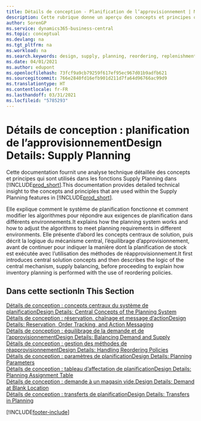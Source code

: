 ```yaml
---
title: Détails de conception - Planification de l’approvisionnement | Microsoft Docs
description: Cette rubrique donne un aperçu des concepts et principes qui sont utilisés avec les fonctionnalités de planification de l’approvisionnement dans Business Central.
author: SorenGP
ms.service: dynamics365-business-central
ms.topic: conceptual
ms.devlang: na
ms.tgt_pltfrm: na
ms.workload: na
ms.search.keywords: design, supply, planning, reordering, replenishment
ms.date: 04/01/2021
ms.author: edupont
ms.openlocfilehash: 73fcf9a9cb79259f617ef95ec967d01b9adfb621
ms.sourcegitcommit: 766e2840fd16efb901d211d7fa64d96766ac99d9
ms.translationtype: HT
ms.contentlocale: fr-FR
ms.lasthandoff: 03/31/2021
ms.locfileid: "5785293"
---
```

# <a name="design-details-supply-planning"></a><span data-ttu-id="fd712-103">Détails de conception : planification de l’approvisionnement</span><span class="sxs-lookup"><span data-stu-id="fd712-103">Design Details: Supply Planning</span></span>
<span data-ttu-id="fd712-104">Cette documentation fournit une analyse technique détaillée des concepts et principes qui sont utilisés dans les fonctions Supply Planning dans [!INCLUDE[prod_short](includes/prod_short.md)].</span><span class="sxs-lookup"><span data-stu-id="fd712-104">This documentation provides detailed technical insight to the concepts and principles that are used within the Supply Planning features in [!INCLUDE[prod_short](includes/prod_short.md)].</span></span>  

<span data-ttu-id="fd712-105">Elle explique comment le système de planification fonctionne et comment modifier les algorithmes pour répondre aux exigences de planification dans différents environnements.</span><span class="sxs-lookup"><span data-stu-id="fd712-105">It explains how the planning system works and how to adjust the algorithms to meet planning requirements in different environments.</span></span> <span data-ttu-id="fd712-106">Elle présente d’abord les concepts centraux de solution, puis décrit la logique du mécanisme central, l’équilibrage d’approvisionnement, avant de continuer pour indiquer la manière dont la planification de stock est exécutée avec l’utilisation des méthodes de réapprovisionnement.</span><span class="sxs-lookup"><span data-stu-id="fd712-106">It first introduces central solution concepts and then describes the logic of the central mechanism, supply balancing, before proceeding to explain how inventory planning is performed with the use of reordering policies.</span></span>  

## <a name="in-this-section"></a><span data-ttu-id="fd712-107">Dans cette section</span><span class="sxs-lookup"><span data-stu-id="fd712-107">In This Section</span></span>  
[<span data-ttu-id="fd712-108">Détails de conception : concepts centraux du système de planification</span><span class="sxs-lookup"><span data-stu-id="fd712-108">Design Details: Central Concepts of the Planning System</span></span>](design-details-central-concepts-of-the-planning-system.md)  
[<span data-ttu-id="fd712-109">Détails de conception : réservation, chaînage et message d’action</span><span class="sxs-lookup"><span data-stu-id="fd712-109">Design Details: Reservation, Order Tracking, and Action Messaging</span></span>](design-details-reservation-order-tracking-and-action-messaging.md)  
[<span data-ttu-id="fd712-110">Détails de conception : équilibrage de la demande et de l’approvisionnement</span><span class="sxs-lookup"><span data-stu-id="fd712-110">Design Details: Balancing Demand and Supply</span></span>](design-details-balancing-demand-and-supply.md)  
[<span data-ttu-id="fd712-111">Détails de conception : gestion des méthodes de réapprovisionnement</span><span class="sxs-lookup"><span data-stu-id="fd712-111">Design Details: Handling Reordering Policies</span></span>](design-details-handling-reordering-policies.md)  
[<span data-ttu-id="fd712-112">Détails de conception : paramètres de planification</span><span class="sxs-lookup"><span data-stu-id="fd712-112">Design Details: Planning Parameters</span></span>](design-details-planning-parameters.md)  
[<span data-ttu-id="fd712-113">Détails de conception : tableau d’affectation de planification</span><span class="sxs-lookup"><span data-stu-id="fd712-113">Design Details: Planning Assignment Table</span></span>](design-details-planning-assignment-table.md)  
[<span data-ttu-id="fd712-114">Détails de conception : demande à un magasin vide.</span><span class="sxs-lookup"><span data-stu-id="fd712-114">Design Details: Demand at Blank Location</span></span>](design-details-demand-at-blank-location.md)  
[<span data-ttu-id="fd712-115">Détails de conception : transferts de planification</span><span class="sxs-lookup"><span data-stu-id="fd712-115">Design Details: Transfers in Planning</span></span>](design-details-transfers-in-planning.md)


[!INCLUDE[footer-include](includes/footer-banner.md)]